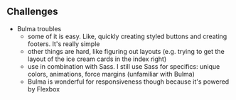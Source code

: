 ## Challenges

- Bulma troubles
  - some of it is easy. Like, quickly creating styled buttons and creating footers. It's really simple
  - other things are hard, like figuring out layouts (e.g. trying to get the layout of the ice cream cards in the index right)
  - use in combination with Sass. I still use Sass for specifics: unique colors, animations, force margins (unfamiliar with Bulma)
  - Bulma is wonderful for responsiveness though because it's powered by Flexbox